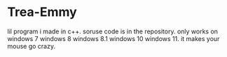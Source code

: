 # Trea-Emmy
lil program i made in c++.  soruse code is in the repository. only works on windows 7 windows 8 windows 8.1 windows 10 windows 11. it makes your mouse go crazy.
